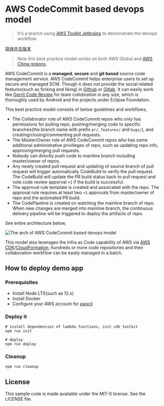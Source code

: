 # AWS CodeCommit based devops model

> It's a branch using [AWS Toolkit Jetbrains](https://github.com/aws/aws-toolkit-jetbrains) to demonstrate the devops workflow.

[简体中文版本](README.zh-CN.md)

> Now this best practice model works on both AWS Global and [AWS China regions][codecommit-china-ga-news].

AWS CodeCommit is a **managed**, **secure** and **git based** source code management service. AWS CodeCommit helps enterprise users to set up secure and managed SCM. Though it does not provide the social related features(such as forking and liking) in [Github][github] or [Gitlab][gitlab]. It can easily work like [Gerrit Code Review][gerrit] for team collobration in any size, which is thoroughly used by Android and the projects under Eclipse Foundation.

This best practice model consists of below guidelines and workflows,

- The Collaborator role of AWS CodeCommit repos who only has permissions for pulling repo, pushing/merging code to specific branches(the branch name with prefix `pr/`, `features/` and `bugs/`), and creating/closing/commenting pull requests.
- The Master/Owner role of AWS CodeCommit repos who has some additional administrative privilleges of repo, such as updating repo info, approving/merging pull requests.
- Nobody can directly push code to mainline branch including master/owner of repos.
- Any newly created pull request and updating of source branch of pull request will trigger automatically CodeBuild to verify the pull request. The CodeBuild will update the PR build status back to pull request and vote code review apporval `+1` if the build is successful.
- The approval rule template is created and assoicated with the repo. The approval rule requires at least two `+1` approvals from master/owner of repo and the automated PR build.
- The CodePipeline is created on watching the mainline branch of repo. When new changes are merged into mainline branch, the continuous delivery pipeline will be triggered to deploy the artifacts of repo.

See entire architecture below,

![The arch of AWS CodeCommit based devops model](arch.png)

This model also leverages the Infra as Code capability of AWS via [AWS CDK][cdk]/[CloudFormation][cloudformation], hundreds or more code repositories and their collaboration workflow can be easily managed in a batch.

## How to deploy demo app

### Prerequisites

- Install Node LTS(such as 12.x)
- Install Docker
- Configure your AWS account for [awscli](https://docs.aws.amazon.com/polly/latest/dg/setup-aws-cli.html)
  
### Deploy it

```shell
# install dependencies of lambda functions, init cdk toolkit
npm run init

# deploy
npm run deploy
```

### Cleanup

```shell
npm run cleanup
```

## License

This sample code is made available under the MIT-0 license. See the LICENSE file.

[codecommit]: https://aws.amazon.com/codecommit/
[github]: https://github.com/
[gitlab]: https://about.gitlab.com/
[gerrit]: https://www.gerritcodereview.com/
[cdk]: https://aws.amazon.com/cdk/
[cloudformation]: https://aws.amazon.com/cloudformation/
[codecommit-china-ga-news]: https://www.amazonaws.cn/en/new/2020/aws-codecommit-available-aws-china-beijing-sinnet-ningxia-nwcd/

